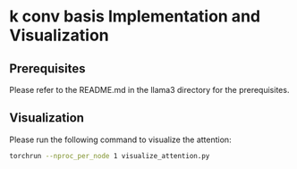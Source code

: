# k conv basis Implementation and Visualization

## Prerequisites
Please refer to the README.md in the llama3 directory for the prerequisites.

## Visualization
Please run the following command to visualize the attention:
```bash
torchrun --nproc_per_node 1 visualize_attention.py
```
